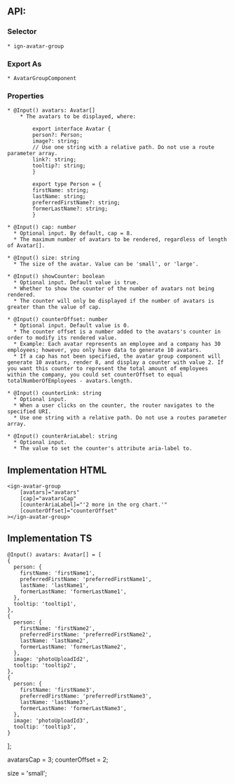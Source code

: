 ## API:
  ### Selector
    * ign-avatar-group
  
  ### Export As
    * AvatarGroupComponent
    
  ### Properties
    * @Input() avatars: Avatar[]
        * The avatars to be displayed, where:

            export interface Avatar {
            person?: Person;
            image?: string;
            // Use one string with a relative path. Do not use a route parameter array.
            link?: string;
            tooltip?: string;
            }

            export type Person = {
            firstName: string;
            lastName: string;
            preferredFirstName?: string;
            formerLastName?: string;
            }

    * @Input() cap: number
      * Optional input. By default, cap = 8.
      * The maximum number of avatars to be rendered, regardless of length of Avatar[].

    * @Input() size: string
      * The size of the avatar. Value can be 'small', or 'large'.

    * @Input() showCounter: boolean
      * Optional input. Default value is true.
      * Whether to show the counter of the number of avatars not being rendered.
      * The counter will only be displayed if the number of avatars is greater than the value of cap.

    * @Input() counterOffset: number
      * Optional input. Default value is 0.
      * The counter offset is a number added to the avatars's counter in order to modify its rendered value. 
      * Example: Each avatar represents an employee and a company has 30 employees; however, you only have data to generate 10 avatars.
      * If a cap has not been specified, the avatar group component will generate 10 avatars, render 8, and display a counter with value 2. If you want this counter to represent the total amount of employees within the company, you could set counterOffset to equal totalNumberOfEmployees - avatars.length.

    * @Input() counterLink: string
      * Optional input.
      * When a user clicks on the counter, the router navigates to the specified URI.
      * Use one string with a relative path. Do not use a routes parameter array.

    * @Input() counterAriaLabel: string
      * Optional input.
      * The value to set the counter's attribute aria-label to.

## Implementation HTML
    <ign-avatar-group
        [avatars]="avatars"
        [cap]="avatarsCap"
        [counterAriaLabel]="'2 more in the org chart.'"
        [counterOffset]="counterOffset"
    ></ign-avatar-group>

## Implementation TS
    @Input() avatars: Avatar[] = [
    {
      person: {
        firstName: 'firstName1',
        preferredFirstName: 'preferredFirstName1',
        lastName: 'lastName1',
        formerLastName: 'formerLastName1',
      },
      tooltip: 'tooltip1',
    },
    {
      person: {
        firstName: 'firstName2',
        preferredFirstName: 'preferredFirstName2',
        lastName: 'lastName2',
        formerLastName: 'formerLastName2',
      },
      image: 'photoUploadId2',
      tooltip: 'tooltip2',
    },
    {
      person: {
        firstName: 'firstName3',
        preferredFirstName: 'preferredFirstName3',
        lastName: 'lastName3',
        formerLastName: 'formerLastName3',
      },
      image: 'photoUploadId3',
      tooltip: 'tooltip3',
    }
  ];

  avatarsCap = 3;
  counterOffset = 2;

  size = 'small';